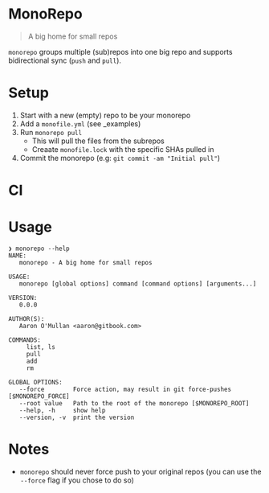 # MonoRepo

> A big home for small repos

`monorepo` groups multiple (sub)repos into one big repo and supports bidirectional sync (`push` and `pull`).

# Setup

1. Start with a new (empty) repo to be your monorepo
2. Add a `monofile.yml` (see _examples)
3. Run `monorepo pull`
    - This will pull the files from the subrepos
    - Creaate `monofile.lock` with the specific SHAs pulled in
4. Commit the monorepo (e.g: `git commit -am "Initial pull"`)

# CI

# Usage

```
❯ monorepo --help
NAME:
   monorepo - A big home for small repos

USAGE:
   monorepo [global options] command [command options] [arguments...]

VERSION:
   0.0.0

AUTHOR(S):
   Aaron O'Mullan <aaron@gitbook.com>

COMMANDS:
     list, ls
     pull
     add
     rm

GLOBAL OPTIONS:
   --force        Force action, may result in git force-pushes [$MONOREPO_FORCE]
   --root value   Path to the root of the monorepo [$MONOREPO_ROOT]
   --help, -h     show help
   --version, -v  print the version
```

# Notes

- `monorepo` should never force push to your original repos (you can use the `--force` flag if you chose to do so)
